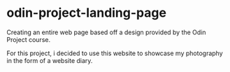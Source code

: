 # odin-project-landing-page
Creating an entire web page based off a design provided by the Odin Project course.

For this project, i decided to use this website to showcase my photography in the form of a website diary.
